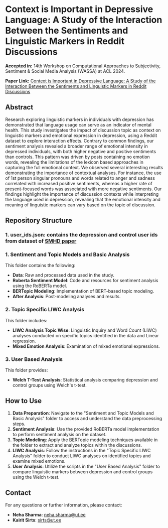 # **Context is Important in Depressive Language: A Study of the Interaction Between the Sentiments and Linguistic Markers in Reddit Discussions**

**Accepted in:**
14th Workshop on Computational Approaches to Subjectivity, Sentiment & Social Media Analysis (WASSA) at ACL 2024.

**Paper Link:**
[Context is Important in Depressive Language: A Study of the Interaction Between the Sentiments and Linguistic Markers in Reddit Discussions](https://scholar.google.com/citations?view_op=view_citation&hl=en&user=zvQvpjIAAAAJ&citation_for_view=zvQvpjIAAAAJ:u-x6o8ySG0sC)

## **Abstract**
Research exploring linguistic markers in individuals with depression has demonstrated that language usage can serve as an indicator of mental health. This study investigates the impact of discussion topic as context on linguistic markers and emotional expression in depression, using a Reddit dataset to explore interaction effects. Contrary to common findings, our sentiment analysis revealed a broader range of emotional intensity in depressed individuals, with both higher negative and positive sentiments than controls. This pattern was driven by posts containing no emotion words, revealing the limitations of the lexicon based approaches in capturing the full emotional context. We observed several interesting results demonstrating the importance of contextual analyses. For instance, the use of 1st person singular pronouns and words related to anger and sadness correlated with increased positive sentiments, whereas a higher rate of present-focused words was associated with more negative sentiments. 
Our findings highlight the importance of discussion contexts while interpreting the language used in depression, revealing that the emotional intensity and meaning of linguistic markers can vary based on the topic of discussion. 

## **Repository Structure**
### 1. **user_ids.json**: contains the depression and control user ids from dataset of  [SMHD paper](https://arxiv.org/abs/1806.05258)

### 1. **Sentiment and Topic Models and Basic Analysis**
This folder contains the following:

- **Data**: Raw and processed data used in the study.
- **Roberta Sentiment Model**: Code and resources for sentiment analysis using the RoBERTa model.
- **BERTopic Modeling**: Implementation of BERT-based topic modeling.
- **After Analysis**: Post-modeling analyses and results.

### 2. **Topic Specific LIWC Analysis**
This folder includes:

- **LIWC Analysis Topic Wise**: Linguistic Inquiry and Word Count (LIWC) analyses conducted on specific topics identified in the data and Linear regression.
- **Mixed Emotion Analysis**: Examination of mixed emotional expressions.

### 3. **User Based Analysis**
This folder provides:

- **Welch T-Test Analysis**: Statistical analysis comparing depression and control groups using Welch's t-test.

## **How to Use**

1. **Data Preparation**: Navigate to the "Sentiment and Topic Models and Basic Analysis" folder to access and understand the data preprocessing steps.
2. **Sentiment Analysis**: Use the provided RoBERTa model implementation to perform sentiment analysis on the dataset.
3. **Topic Modeling**: Apply the BERTopic modeling techniques available in the folder to extract and analyze topics within the discussions.
4. **LIWC Analysis**: Follow the instructions in the "Topic Specific LIWC Analysis" folder to conduct LIWC analyses on identified topics and examine mixed emotions.
5. **User Analysis**: Utilize the scripts in the "User Based Analysis" folder to compare linguistic markers between depression and control groups using the Welch t-test.

## **Contact**

For any questions or further information, please contact:

- **Neha Sharma**: [neha.sharma@ut.ee](mailto:neha.sharma@ut.ee)
- **Kairit Sirts**: [sirts@ut.ee](mailto:sirts@ut.ee)
